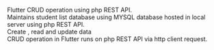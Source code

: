Flutter CRUD operation using php REST API.<br>
Maintains student list database using MYSQL database hosted in local server using php REST API.<br>
Create , read and update data <br>
CRUD operation in Flutter runs on php REST API via http client request.

